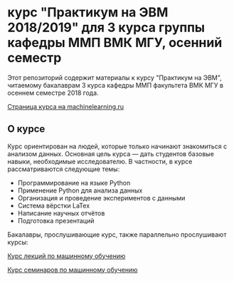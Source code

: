 # курс "Практикум на ЭВМ 2018/2019" для 3 курса группы кафедры ММП ВМК МГУ, осенний семестр

Этот репозиторий содержит материалы к курсу "Практикум на ЭВМ", читаемому бакалаврам 3 курса кафедры ММП факультета ВМК МГУ в осеннем семестре 2018 года.

[Страница курса на machinelearning.ru](http://www.machinelearning.ru/wiki/index.php?title=%D0%9F%D1%80%D0%B0%D0%BA%D1%82%D0%B8%D0%BA%D1%83%D0%BC_%D0%BD%D0%B0_%D0%AD%D0%92%D0%9C_%28317%29)

## О курсе

Курс ориентирован на людей, которые только начинают знакомиться с анализом данных. Основная цель курса — дать студентов базовые навыки, необходимые исследователю. В частности, в курсе рассматриваются следующие темы:

* Программирование на языке Python
* Применение Python для анализа данных
* Организация и проведение экспериментов с данными
* Система вёрстки LaTex
* Написание научных отчётов
* Подготовка презентаций

Бакалавры, прослушивающие курс, также параллельно прослушивают курсы:

[Курс лекций по машинному обучению](http://www.machinelearning.ru/wiki/index.php?title=%D0%9C%D0%B0%D1%82%D0%B5%D0%BC%D0%B0%D1%82%D0%B8%D1%87%D0%B5%D1%81%D0%BA%D0%B8%D0%B5_%D0%BC%D0%B5%D1%82%D0%BE%D0%B4%D1%8B_%D1%80%D0%B0%D1%81%D0%BF%D0%BE%D0%B7%D0%BD%D0%B0%D0%B2%D0%B0%D0%BD%D0%B8%D1%8F_%D0%BE%D0%B1%D1%80%D0%B0%D0%B7%D0%BE%D0%B2_%28%D0%BA%D1%83%D1%80%D1%81_%D0%BB%D0%B5%D0%BA%D1%86%D0%B8%D0%B9%2C_%D0%92.%D0%92.%D0%9A%D0%B8%D1%82%D0%BE%D0%B2%29)

[Курс семинаров по машинному обучению](https://github.com/esokolov/ml-course-msu)
